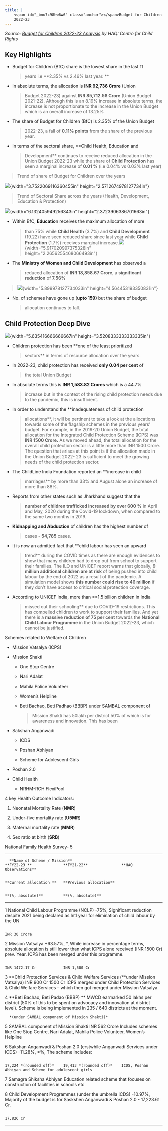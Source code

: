 ```yaml
---
title: |
    <span id="_bnu7c98hw6w6" class="anchor"></span>Budget for Children
    2022-23
---
```


*Source: [*Budget for Children 2022-23
Analysis*](https://drive.google.com/file/d/1dLv6dVrUjUXisEWIHisCS4MHficDf4yz/view?usp=sharing)
by HAQ: Centre for Child Rights*

Key Highlights
--------------

-   Budget for Children (BfC) share is the lowest share in the last 11
    > years i.e **2.35% vs 2.46% last year. **

-   In absolute terms, the allocation is **INR 92,736 Crore** (Union
    > Budget 2022-23) against **INR 85,712.56 Crore** (Union
    > Budget 2021-22). Although this is an 8.19% increase in absolute
    > terms, the increase is not proportionate to the increase in the
    > Union Budget which is an overall increase of 13.25%

-   The share of Budget for Children (BfC) is 2.35% of the Union Budget
    > 2022-23, a fall of **0.11% points** from the share of the
    > previous year.

-   In terms of the sectoral share, **Child Health, Education and
    > Development** continues to receive reduced allocation in the Union
    > Budget 2022-23 while the share of **Child Protection** has seen a
    > marginal increase of **0.01 %** (i.e 0.04% vs 0.03% last year)

> Trend of share of Budget for Children over the years

![](media/image1.png){width="3.7522069116360455in"
height="2.5712674978127734in"}

> Trend of Sectoral Share across the years (Health, Development,
> Education & Protection)

![](media/image6.png){width="6.132405949256343in"
height="2.3723906386701663in"}

-   Within BfC, **Educatio**n receives the maximum allocation of more
    > than 75% while **Child Health** (3.7%) and **Child
    > Development** (19.22) have seen reduced share since last year
    > while **Child Protection** (1.7%) receives marginal
    > increase.![](media/image3.png){width="5.917020997375328in"
    > height="2.2656255468066493in"}

<!-- -->

-   The **Ministry of Women and Child Development** has observed a
    > reduced allocation of **INR 18,858.67 Crore**, a **significant
    > reduction** of **7.56%**

> ![](media/image2.png){width="5.899978127734033in"
> height="4.564453193350831in"}

-   No. of schemes have gone up (**upto 159)** but the share of budget
    > allocation continues to fall.

 Child Protection Deep Dive
---------------------------

![](media/image5.png){width="5.635416666666667in"
height="3.5208333333333335in"}

-   Children protection has been **one of the least prioritized
    > sectors** in terms of resource allocation over the years.

-   In 2022-23, child protection has received **only 0.04 per cent** of
    > the total Union Budget

-   In absolute terms this is **INR 1,583.82 Crores** which is a 44.7%
    > increase but in the context of the rising child protection needs
    > due to the pandemic, this is insufficient.

-   In order to understand the **inadequateness of child protection
    > allocations**, it will be pertinent to take a look at the
    > allocations towards some of the flagship schemes in the previous
    > years’ budget. For example, in the 2019-20 Union Budget, the total
    > allocation for the Integrated Child Protection Scheme (ICPS) was
    > **INR 1500 Crore.** As we moved ahead, the total allocation for
    > the overall child protection sector is a little more than INR
    > 1500 Crore. The question that arises at this point is if the
    > allocation made in the Union Budget 2022- 23 is sufficient to meet
    > the growing needs of the child protection sector.

-   The ChildLine India Foundation reported an **increase in child
    > marriages** by more than 33% and August alone an increase of more
    > than 88%.

-   Reports from other states such as Jharkhand suggest that the
    > **number of children trafficked increased by over 600 %** in April
    > and May, 2020 during the Covid-19 lockdown, when compared to the
    > same two months in 2019.

-   **Kidnapping and Abduction** of children has the highest number of
    > cases - **54,785** cases.

-   It is now an admitted fact that **child labour has seen an upward
    > trend** during the COVID times as there are enough evidences to
    > show that many children had to drop out from school to support
    > their families. The ILO and UNICEF report warns that globally, **9
    > million additional children are at risk** of being pushed into
    > child labour by the end of 2022 as a result of the pandemic. A
    > simulation model shows **this number could rise to 46 million** if
    > they don’t have access to critical social protection coverage.

-   According to UNICEF India, more than **1.5 billion children in India
    > missed out their schooling** due to COVID-19 restrictions. This
    > has compelled children to work to support their families. And yet
    > there is a **massive reduction of 75 per cent** towards the
    > **National Child Labour Programme** in the Union Budget 2022-23,
    > which cannot be justified.

Schemes related to Welfare of Children

-   Mission Vatsalya (ICPS)

-   Mission Shakti

    -   One Stop Centre

    -   Nari Adalat

    -   Mahila Police Volunteer

    -   Women’s Helpline

    -   Beti Bachao, Beti Padhao (BBBP) under SAMBAL component of
        > Mission Shakti has 50lakh per district 50% of which is for
        > awareness and innovation. This has been

-   Sakshan Anganwadi

    -   ICDS

    -   Poshan Abhiyan

    -   Scheme for Adolescent Girls

-   Poshan 2.0

-   Child Health

    -   NRHM-RCH FlexiPool

4 key Health Outcome Indicators:

1.  Neonatal Mortality Rate (**NMR**)

2.  Under-five mortality rate (**U5MR**)

3.  Maternal mortality rate (**MMR**)

4.  Sex ratio at birth (**SRB**)

National Family Health Survey- 5

  --------------------------------------------------------------------------------------------------------------------------------------------------------------------------------------------------------------------------------------------------------------------------------------------------------------------------
      **Name of Scheme / Mission**                                                      **FY22-23 **              **FY21-22**               **HAQ Observations**
                                                                                                                                            
                                                                                        **Current allocation **   **Previous allocation**   
                                                                                                                                            
                                                                                        **(%, absolute)**         **(%, absolute)**         
  --- --------------------------------------------------------------------------------- ------------------------- ------------------------- --------------------------------------------------------------------------------------------------------------------------------------------------------------------------------
  1   National Child Labour Programme (NCLP)                                            -75%,                                               Significant reduction despite 2021 being declared as Intl year for elimination of child labour by the UN
                                                                                                                                            
                                                                                        INR 30 Crore                                        

  2   Mission Vatsalya                                                                  +63.57%,                  \*,                       While increase in percentage terms, absolute allocation is still lower than what ICPS alone received (INR 1500 Cr) prev. Year. ICPS has been merged under this programme.
                                                                                                                                            
                                                                                        INR 1472.17 Cr            INR 1,500 Cr              

  3   **Child Protection Services & Child Welfare Services (**under Mission Vatsalya)   INR 900 Cr                1500 Cr                   ICPS merged under Child Protection Services & Child Welfare Services – which then got merged under Mission Vatsalya.

  4   **Beti Bachao, Beti Padao (BBBP) **                                                                                                   MWCD earmarked 50 lakhs per district (50% of this to be spent on advocacy and innovation at district level). Scheme is being implemented in 235 / 640 districts at the moment.
                                                                                                                                            
      *(under SAMBAL component of Mission Shakti)*                                                                                          

  5   SAMBAL component of Mission Shakti                                                INR 562 Crore                                       Includes schemes like One Stop Centre, Nari Adalat, Mahila Police Volunteer, Women’s Helpline

  6   Sakshan Anganwadi & Poshan 2.0 (erstwhile Anganwadi Services under ICDS)          -11.28%,                  \*%,                      The scheme includes:
                                                                                                                                            
                                                                                        17,224 *(rounded off)*    19,413 *(rounded off)*    ICDS, Poshan Abhiyan and Scheme for adolescent girls

  7   Samagra Shiksha Abhiyan                                                                                                               Education related scheme that focuses on construction of facilities in schools etc

  8   Child Development Programmes (under the umbrella ICDS)                            -10.97%,                                            Majority of the budget is for Saskshen Anganwadi & Poshan 2.0 - 17,223.61 Cr.
                                                                                                                                            
                                                                                        17,826 Cr                                           
  --------------------------------------------------------------------------------------------------------------------------------------------------------------------------------------------------------------------------------------------------------------------------------------------------------------------------
